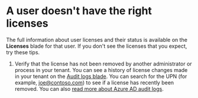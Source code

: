  <properties 
    pageTitle="A user doesn't have the right licenses"
    description="A user doesn't have the right licenses"
    service="microsoft.aad"
    resource="Microsoft_AAD_IAM"
    authors="piotrci"
    ms.author="piotrci"
    displayOrder="26"
    supportTopicIds=""
    selfHelpType="resource"
    resourceTags="licensing_overview"
    productPesIds=""
    cloudEnvironments="MoonCake"
 	articleId="activedirectory-licensing-no-users-mooncake"
/>

# A user doesn't have the right licenses

The full information about user licenses and their status is available on the **Licenses** blade for that user. If you don't see the licenses that you expect, try these tips.

1. Verify that the license has not been removed by another administrator or process in your tenant. You can see a history of license changes made in your tenant on the [Audit logs blade](https://portal.azure.cn/#blade/Microsoft_AAD_IAM/LicensesMenuBlade/Audit). You can search for the UPN (for example, joe@contoso.com) to see if a license has recently been removed. You can also [read more about Azure AD audit logs](https://docs.azure.cn/active-directory/reports-monitoring/concept-audit-logs).


